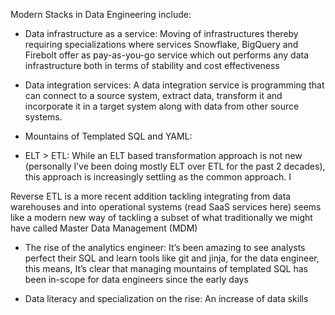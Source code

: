 Modern Stacks in Data Engineering include:

* Data infrastructure as a service: Moving of infrastructures thereby requiring specializations where services Snowflake, BigQuery and Firebolt offer as pay-as-you-go service which out performs any data infrastructure both in terms of stability and cost effectiveness

* Data integration services: A data integration service is programming that can connect to a source system, extract data, transform it and incorporate it in a target system along with data from other source systems. 

* Mountains of Templated SQL and YAML: 


* ELT > ETL: While an ELT based transformation approach is not new (personally I’ve been doing mostly ELT over ETL for the past 2 decades), this approach is increasingly settling as the common approach. I


 Reverse ETL is a more recent addition tackling integrating from data warehouses and into operational systems (read SaaS services here) seems like a modern new way of tackling a subset of what traditionally we might have called Master Data Management (MDM) 

* The rise of the analytics engineer: It’s been amazing to see analysts perfect their SQL and learn tools like git and jinja, for the data engineer, this means, It’s clear that managing mountains of templated SQL has been in-scope for data engineers since the early days

* Data literacy and specialization on the rise: An increase of data skills

